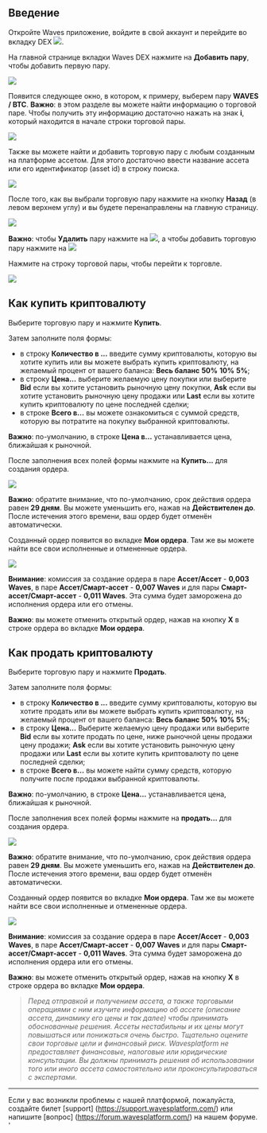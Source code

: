 ## Введение

Откройте Waves приложение, войдите в свой аккаунт и перейдите во вкладку DEX ![](/waves-client/mobile-apps/_assets/dex_01.png).

На главной странице вкладки Waves DEX нажмите на **Добавить пару**, чтобы добавить первую пару.

![](/waves-client/mobile-apps/_assets/dex_02.png)

Появится следующее окно, в котором, к примеру, выберем пару **WAVES / BTC**.
**Важно**: в этом разделе вы можете найти информацию о торговой паре. Чтобы получить эту информацию достаточно нажать на знак **i**, который находится в начале строки торговой пары.

![](/waves-client/mobile-apps/_assets/dex_03.png)

Также вы можете найти и добавить торговую пару с любым созданным на платформе ассетом. Для этого достаточно ввести название ассета или его идентификатор (asset id) в строку поиска.

![](/waves-client/mobile-apps/_assets/dex_04.png)

После того, как вы выбрали торговую пару нажмите на кнопку **Назад** (в левом верхнем углу) и вы будете перенаправлены на главную страницу.

![](/waves-client/mobile-apps/_assets/dex_05.png)

**Важно**: чтобы **Удалить** пару нажмите на ![](/waves-client/mobile-apps/_assets/dex_06.png), а чтобы добавить торговую пару нажмите на ![](/waves-client/mobile-apps/_assets/dex_07.png)

Нажмите на строку торговой пары, чтобы перейти к торговле.

![](/waves-client/mobile-apps/_assets/dex_08.png)

## Как купить криптовалюту

Выберите торговую пару и нажмите **Купить**.

Затем заполните поля формы:

* в строку **Количество в ...** введите сумму криптовалюты, которую вы хотите купить или вы можете выбрать купить криптовалюту, на желаемый процент от вашего баланса: **Весь баланс** **50%** **10%** **5%**;
* в строку **Цена...** выберите желаемую цену покупки или выберите **Bid** если вы хотите установить рыночную цену покупки, **Ask** если вы хотите установить рыночную цену продажи или **Last** если вы хотите купить криптовалюту по цене последней сделки;
* в строке **Всего в...** вы можете ознакомиться с суммой средств, которую вы потратите на покупку выбранной криптовалюты.

**Важно**: по-умолчанию, в строке **Цена в...** устанавливается цена, ближайшая к рыночной.

После заполнения всех полей формы нажмите на **Купить...** для создания ордера.

![](/waves-client/mobile-apps/_assets/dex_09.png)

**Важно**: обратите внимание, что по-умолчанию, срок действия ордера равен **29 дням**. Вы можете уменьшить его, нажав на **Действителен до**.
После истечения этого времени, ваш ордер будет отменён автоматически.

Созданный ордер появится во вкладке **Мои ордера**. Там же вы можете найти все свои исполненные и отмененные ордера.

![](/waves-client/mobile-apps/_assets/dex_10.png)

**Внимание**: комиссия за создание ордера в паре **Ассет/Ассет** - **0,003 Waves**, в паре **Ассет/Смарт-ассет** - **0,007 Waves** и для пары **Смарт-ассет/Смарт-ассет** - **0,011 Waves**.
Эта сумма будет заморожена до исполнения ордера или его отмены.

**Важно**: вы можете отменить открытый ордер, нажав на кнопку **X** в строке ордера во вкладке **Мои ордера**.

## Как продать криптовалюту

Выберите торговую пару и нажмите **Продать**.

Затем заполните поля формы:

* в строку **Количество в ...** введите сумму криптовалюты, которую вы хотите продать или вы можете выбрать купить криптовалюту, на желаемый процент от вашего баланса: **Весь баланс** **50%** **10%** **5%**;
* в строку **Цена...** Выберите желаемую цену продажи или выберите **Bid** если вы хотите продать по цене, ниже рыночной цены продажи цену продажи; **Ask** если вы хотите установить рыночную цену продажи или **Last** если вы хотите купить криптовалюту по цене последней сделки;
* в строке **Всего в...** вы можете найти сумму средств, которую получите после продажи выбранной криптовалюты.

**Важно**: по-умолчанию, в строке **Цена...** устанавливается цена, ближайшая к рыночной.

После заполнения всех полей формы нажмите на **продать...** для создания ордера.

![](/waves-client/mobile-apps/_assets/dex_11.png)

**Важно**: обратите внимание, что по-умолчанию, срок действия ордера равен **29 дням**. Вы можете уменьшить его, нажав на **Действителен до**.
После истечения этого времени, ваш ордер будет отменён автоматически.

Созданный ордер появится во вкладке **Мои ордера**. Там же вы можете найти все свои исполненные и отмененные ордера.

![](/waves-client/mobile-apps/_assets/dex_12.png)

**Внимание**: комиссия за создание ордера в паре **Ассет/Ассет** - **0,003 Waves**, в паре **Ассет/Смарт-ассет** - **0,007 Waves** и для пары **Смарт-ассет/Смарт-ассет** - **0,011 Waves**.
Эта сумма будет заморожена до исполнения ордера или его отмены.

**Важно**: вы можете отменить открытый ордер, нажав на кнопку **X** в строке ордера во вкладке **Мои ордера**.

> _Перед отправкой и получением ассета, а также торговыми операциями с ним изучите информацию об ассете (описание ассета, динамику его цены и так далее) чтобы принимать обоснованные решения. Ассеты нестабильны и их цены могут повышаться или понижаться очень быстро. Тщательно оцените свои торговые цели и финансовый риск.
> Wavesplatform не предоставляет финансовые, налоговые или юридические консультации. Вы должны принимать решения об использовании того или иного ассета самостоятельно или проконсультироваться с экспертами_.

___

Если у вас возникли проблемы с нашей платформой, пожалуйста, создайте билет [support] (https://support.wavesplatform.com/) или напишите [вопрос] (https://forum.wavesplatform.com/) на нашем форуме. '
